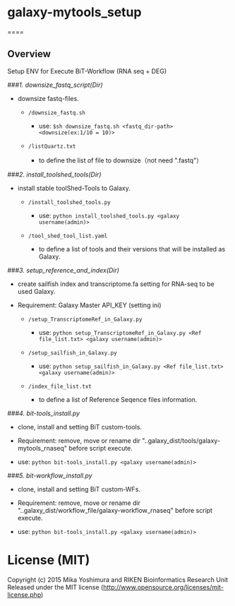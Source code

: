 # galaxy-mytools_setup

====

## Overview
Setup ENV for Execute BiT-Workflow (RNA seq + DEG)

###*1. downsize_fastq_script(Dir)* 

- downsize fastq-files.

	- `/downsize_fastq.sh`

		- use: `$sh downsize_fastq.sh <fastq_dir-path> <downsize(ex:1/10 = 10)>`
	
	- `/listQuartz.txt`

		- to define the list of file to downsize（not need ".fastq"）

###*2. install_toolshed_tools(Dir)*

- install stable toolShed-Tools to Galaxy. 

	- `/install_toolshed_tools.py`

		- use: `python install_toolshed_tools.py <galaxy username(admin)>`

	- `/tool_shed_tool_list.yaml`

		- to define a list of tools and their versions that will be installed as Galaxy.

###*3. setup_reference_and_index(Dir)* 

- create sailfish index and transcriptome.fa setting for RNA-seq to be used Galaxy. 

- Requirement: Galaxy Master API_KEY (setting ini)

	- `/setup_TranscriptomeRef_in_Galaxy.py`

		- use: `python setup_TranscriptomeRef_in_Galaxy.py <Ref file_list.txt> <galaxy username(admin)>`

	- `/setup_sailfish_in_Galaxy.py`

		- use: `python setup_sailfish_in_Galaxy.py <Ref file_list.txt> <galaxy username(admin)>`

	- `/index_file_list.txt`

		- to define a list of Reference Seqence files information.

###*4. bit-tools_install.py*  

- clone, install and setting BiT custom-tools.

- Requirement: remove, move or rename dir "..galaxy_dist/tools/galaxy-mytools_rnaseq" before script execute.

- use: `python bit-tools_install.py <galaxy username(admin)>`

###*5. bit-workflow_install.py*  

- clone, install and setting BiT custom-WFs.

- Requirement: remove, move or rename dir "..galaxy_dist/workflow_file/galaxy-workflow_rnaseq" before script execute.

- use: `python bit-tools_install.py <galaxy username(admin)>`

# License (MIT)

Copyright (c) 2015 Mika Yoshimura and RIKEN Bioinformatics Research Unit
Released under the MIT license (http://www.opensource.org/licenses/mit-license.php)

